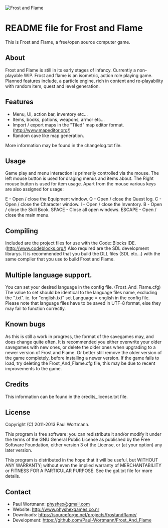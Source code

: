 ![Frost and Flame](http://physhexgames.weebly.com/uploads/5/9/6/4/596446/2452405.png?396)

README file for Frost and Flame
=============================

This is Frost and Flame, a free/open source computer game.

About
-----
Frost and Flame is still in its early stages of infancy.  Currently a non-playable WIP.
Frost and flame is an isometric, action role playing game.
Planned features include, a particle engine, rich in content and re-playability with random item, quest and level generation.

Features
--------
- Menu, UI, action bar, inventory etc...
- Items, books, potions, weapons, armor etc...
- Import / export maps in the "Tiled" map editor format. (http://www.mapeditor.org/)
- Random cave like map generation.

More information may be found in the changelog.txt file.

Usage
-----
Game play and menu interaction is primerily controlled via the mouse.
The left mouse button is used for draging menus and items about.
The Right mouse button is used for item usage.
Apart from the mouse various keys are also assigned for usage:

E            - Open / close the Equipment window.
Q           - Open / close the Quest log.
C           - Open / close the Character window.
I            - Open / close the Inventory.
B           - Open / close the Skill Book.
SPACE    - Close all open windows.
ESCAPE   - Open / close the main menu.

Compiling
---------
Included are the project files for use with the Code::Blocks IDE. (http://www.codeblocks.org/)
Also required are the SDL development librarys.
It is recommended that you build the DLL files (SDL etc...) with the same compiler that you use to build Frost and Flame.

Multiple language support.
---------------------
You can set your desired language in the config file. (Frost_And_Flame.cfg)
The value to set should be identical to the language files name, excluding the ".txt". 
ie. for "english.txt" set Language = english in the config file.
Please note that language files have to be saved in UTF-8 format, else they may fail to function correctly.

Known bugs
----------
As this is still a work in progress, the format of the savegames may, and does change quite often.
It is recommended you either overwrite your older savegames with new ones, or delete the older ones when upgrading to a newer version of Frost and Flame.
Or better still remove the older version of the game completely, before installing a newer version.
If the game fails to load, try deleting the Frost_And_Flame.cfg file, this may be due to recent improvements to the game.

Credits
-------
This information can be found in the credits_license.txt file.

License
-------
Copyright (C) 2011-2013 Paul Wortmann.

This program is free software: you can redistribute it and/or modify it under
the terms of the GNU General Public License as published by the Free Software
Foundation, either version 3 of the License, or (at your option) any later
version. 

This program is distributed in the hope that it will be useful, but WITHOUT ANY
WARRANTY; without even the implied warranty of MERCHANTABILITY or FITNESS FOR A
PARTICULAR PURPOSE.  See the gpl.txt file for more details. 

Contact
-------
- Paul Wortmann: physhex@gmail.com
- Website:          http://www.physhexgames.co.nr
- Downloads:      https://sourceforge.net/projects/frostandflame/
- Development:   https://github.com/Paul-Wortmann/Frost_And_Flame

